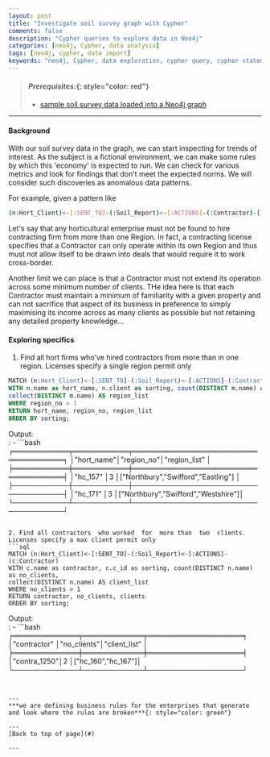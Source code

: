 ```yaml
---
layout: post
title: "Investigate soil survey graph with Cypher"
comments: false
description: "Cypher queries to explore data in Neo4j"
categories: [neo4j, Cypher, data analysis]
tags: [neo4j, cypher, data import]
keywords: "neo4j, Cypher, data exploration, cypher query, cypher statements, data analysis"
---
```


> #### *Prerequisites:*{: style="color: red"}
> - [sample soil survey data loaded into a Neo4j graph](/2018/Import-CSV-data-into-Docker-Neo4j-container/)

---

#### Background

With our soil survey data in the graph, we can start inspecting for trends of interest. As the subject is a fictional environment, we can make some rules by which this 'economy' is expected to run. We can check for various metrics and look for findings that don't meet the expected norms. We will consider such discoveries as anomalous data patterns.

For example, given a pattern like
```bash
(n:Hort_Client)<-[:SENT_TO]-(:Soil_Report)<-[:ACTIONS]-(:Contractor)-[:OPERATES_IN]->(m:Region)
```
Let's say that any horticultural enterprise must not be found to hire contracting firm from more than one Region. In fact, a contracting license specifies that a Contractor can only operate within its own Region and thus must not allow itself to be drawn into deals that would require it to work cross-border.

Another limit we can place is that a Contractor must not extend its operation across some minimum number of clients. THe idea here is that each Contractor must maintain a minimum of familiarity with a given property and can not sacrifice that aspect of its business in preference to simply maximising its income across as many clients as possible but not retaining any detailed property knowledge...

#### Exploring specifics

1. Find all hort firms  who've hired contractors from  more than in one region. Licenses specify a single region permit only
```sql
MATCH (n:Hort_Client)<-[:SENT_TO]-(:Soil_Report)<-[:ACTIONS]-(:Contractor)-[:OPERATES_IN]->(m:Region)
WITH n.name as hort_name, n.client as sorting, count(DISTINCT m.name) as region_no, 
collect(DISTINCT m.name) AS region_list
WHERE region_no > 1
RETURN hort_name, region_no, region_list 
ORDER BY sorting;
```
Output:  
  : - ```bash
╒═══════════╤═══════════╤════════════════════════════════════╕
│"hort_name"│"region_no"│"region_list"                       │
╞═══════════╪═══════════╪════════════════════════════════════╡
│"hc_157"   │3          │["Northbury","Swifford","Eastling"] │
├───────────┼───────────┼────────────────────────────────────┤
│"hc_171"   │3          │["Northbury","Swifford","Westshire"]│
└───────────┴───────────┴────────────────────────────────────┘
```

2. Find all contractors  who worked  for  more than  two  clients. Licenses specify a max client permit only
```sql
MATCH (n:Hort_Client)<-[:SENT_TO]-(:Soil_Report)<-[:ACTIONS]-(c:Contractor)
WITH c.name as contractor, c.c_id as sorting, count(DISTINCT n.name) as no_clients, 
collect(DISTINCT n.name) AS client_list
WHERE no_clients > 1
RETURN contractor, no_clients, clients 
ORDER BY sorting;
```
Output:  
  : - ```bash
╒═════════════╤════════════╤═══════════════════╕
│"contractor" │"no_clients"│"client_list"      │
╞═════════════╪════════════╪═══════════════════╡
│"contra_1250"│2           │["hc_160","hc_167"]│
└─────────────┴────────────┴───────────────────┘
```
  
  
---
***we are defining business rules for the enterprises that generate and look where the rules are broken***{: style="color: green"}

---
[Back to top of page](#)

---



